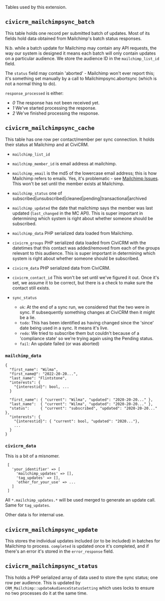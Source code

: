 Tables used by this extension.

## `civicrm_mailchimpsync_batch`

This table holds one record per submitted batch of updates. Most of its
fields hold data obtained from Mailchimp's batch status responses.

N.b. while a batch update for Mailchimp may contain any API requests, the
way our system is designed it means each batch will only contain updates
on a particular audience. We store the audience ID in the
`mailchimp_list_id` field.

The `status` field may contain 'aborted' - Mailchimp won't ever report
this; it's something set manually by a call to Mailchimpsync.abortsync
(which is not a normal thing to do).

`response_processed` is either:

- *0* The response has not been received yet.
- *1* We've started processing the response.
- *2* We've finished processing the response.


## `civicrm_mailchimpsync_cache`

This table has one row per contact/member per sync connection. It holds
their status at Mailchimp and at CiviCRM.

- `mailchimp_list_id`

- `mailchimp_member_id` is email address at mailchimp.

- `mailchimp_email` is the md5 of the lowercase email address; this is
  how Mailchimp refers to emails. Yes, it's problematic - see [Mailchimp
  Issues](../discussion/mailchimp-issues.md). This won't be set until the
  member exists at Mailchimp.

- `mailchimp_status` one of
  subscribed|unsubscribed|cleaned|pending|transactional|archived

- `mailchimp_updated` the date that mailchimp says the member was last
  updated (`last_changed` in the MC API). This is super important in
  determining which system is right about whether someone should be
  subscribed.

- `mailchimp_data` PHP serialized data loaded from Mailchimp.

- `civicrm_groups` PHP serialized data loaded from CiviCRM with the
  datetimes that this contact was added/removed from each of the groups
  relevant to this audience. This is super important in determining which
  system is right about whether someone should be subscribed.

- `civicrm_data` PHP serialized data from CiviCRM.

- `civicrm_contact_id` This won't be set until we've figured it out. Once
  it's set, we assume it to be correct, but there is a check to make sure
  the contact still exists.

- `sync_status`

    - `ok`: At the end of a sync run, we considered that the two were in sync. If subsequently something changes at CiviCRM then it might be a lie.
    - `todo`: This has been identified as having changed since the 'since' date being used in a sync. It means it's live.
    - `redo`: We tried to subscribe them but couldn't because of a 'compliance state' so we're trying again using the Pending status.
    - `fail`: An update failed (or was aborted)


### `mailchimp_data`

```
{
  "first_name": "Wilma",
  "first_name@": "2022-20-20...",
  "last_name": "Flintstone",
  "interests": {
    "{interestid}": bool, ...
  }

  "first_name": { "current": "Wilma", "updated": "2020-20-20..." },
  "last_name":  { "current": "Wilma", "updated": "2020-20-20..." },
  "status":     { "current": "subscribed", "updated": "2020-20-20..." },
  "interests": {
    "{interestid}": { "current": bool, "updated": "2020..."},
    ...
  }
}
```
### `civicrm_data`

This is a bit of a misnomer.

  ```
   [
     'your_identifier' => [
       'mailchimp_updates' => [],
       'tag_updates' => [],
       'other_for_your_use' => ...
     ]
   ]
  ```


All  `*.mailchimp_updates.*` will be used merged to generate an update call. Same for `tag_updates`.

Other data is for internal use.


## `civicrm_mailchimpsync_update`

This stores the individual updates included (or to be included) in batches for
Mailchimp to process. `completed` is updated once it's completed, and if there's
an error it's stored in the `error_response` field.

## `civicrm_mailchimpsync_status`

This holds a PHP serialized array of data used to store the sync status; one
row per audience. This is updated by
`CRM_Mailchimp::updateAudienceStatusSetting` which uses locks to ensure no two
processes do it at the same time.
